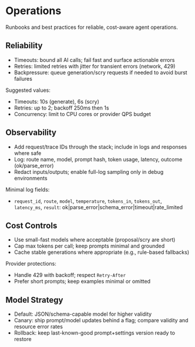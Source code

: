 # Operations

Runbooks and best practices for reliable, cost-aware agent operations.

## Reliability

- Timeouts: bound all AI calls; fail fast and surface actionable errors
- Retries: limited retries with jitter for transient errors (network, 429)
- Backpressure: queue generation/scry requests if needed to avoid burst failures

Suggested values:

- Timeouts: 10s (generate), 6s (scry)
- Retries: up to 2; backoff 250ms then 1s
- Concurrency: limit to CPU cores or provider QPS budget

## Observability

- Add request/trace IDs through the stack; include in logs and responses where safe
- Log: route name, model, prompt hash, token usage, latency, outcome (ok/parse_error)
- Redact inputs/outputs; enable full-log sampling only in debug environments

Minimal log fields:

- `request_id`, `route`, `model`, `temperature`, `tokens_in`, `tokens_out`, `latency_ms`, `result`: ok|parse_error|schema_error|timeout|rate_limited

## Cost Controls

- Use small-fast models where acceptable (proposal/scry are short)
- Cap max tokens per call; keep prompts minimal and grounded
- Cache stable generations where appropriate (e.g., rule-based fallbacks)

Provider protections:

- Handle 429 with backoff; respect `Retry-After`
- Prefer short prompts; keep examples minimal or omitted

## Model Strategy

- Default: JSON/schema-capable model for higher validity
- Canary: ship prompt/model updates behind a flag; compare validity and resource error rates
- Rollback: keep last-known-good prompt+settings version ready to restore

